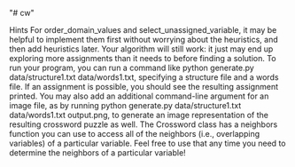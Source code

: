 "# cw" 

Hints
For order_domain_values and select_unassigned_variable, it may be helpful to implement them first without worrying about the heuristics, and then add heuristics later. Your algorithm will still work: it just may end up exploring more assignments than it needs to before finding a solution.
To run your program, you can run a command like python generate.py data/structure1.txt data/words1.txt, specifying a structure file and a words file. If an assignment is possible, you should see the resulting assignment printed. You may also add an additional command-line argument for an image file, as by running python generate.py data/structure1.txt data/words1.txt output.png, to generate an image representation of the resulting crossword puzzle as well.
The Crossword class has a neighbors function you can use to access all of the neighbors (i.e., overlapping variables) of a particular variable. Feel free to use that any time you need to determine the neighbors of a particular variable!